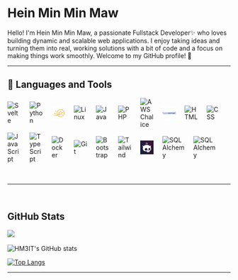 # Hein Min Min Maw

Hello! I'm Hein Min Min Maw, a passionate Fullstack Developer✨ who loves building dynamic and scalable web applications. I enjoy taking ideas and turning them into real, working solutions with a bit of code and a focus on making things work smoothly. Welcome to my GitHub profile! 🚀

---


## 🧰 Languages and Tools
 <div style="display: flex; align-items: center; gap: 10px; flex-wrap: wrap;">

<img align="left" alt="Svelte" width="30px" style="padding-right:10px;" src="https://cdn.jsdelivr.net/gh/devicons/devicon/icons/svelte/svelte-original.svg"/>
<img align="left" alt="Python" width="30px" style="padding-right:10px;" src="https://cdn.jsdelivr.net/gh/devicons/devicon/icons/python/python-plain.svg"/>
<img align="left" alt="Litestar" width="30px" style="padding-right:10px;"  src="https://raw.githubusercontent.com/HM3IT/HM3IT/main/icons/litestar.svg"/>

<img align="left" alt="Linux" width="30px" style="padding-right:10px;" src="https://cdn.jsdelivr.net/gh/devicons/devicon/icons/linux/linux-original.svg"/>
<img align="left" alt="Java" width="30px" style="padding-right:10px;" src="https://cdn.jsdelivr.net/gh/devicons/devicon/icons/java/java-original.svg"/>
<img align="left" alt="PHP" width="30px" style="padding-right:10px;" src="https://cdn.jsdelivr.net/gh/devicons/devicon/icons/php/php-original.svg"/>

<img align="left" alt="AWS Chalice" width="30px" style="padding-right:10px;" src="https://cdn.jsdelivr.net/gh/devicons/devicon/icons/amazonwebservices/amazonwebservices-original-wordmark.svg"/>
<img align="left" alt="Typesense" width="30px" style="padding-right:10px;" src="https://raw.githubusercontent.com/HM3IT/HM3IT/main/icons/typesense.svg"/>
<img align="left" alt="HTML" width="30px" style="padding-right:10px;" src="https://cdn.jsdelivr.net/gh/devicons/devicon/icons/html5/html5-plain.svg"/>
<img align="left" alt="CSS" width="30px" style="padding-right:10px;" src="https://cdn.jsdelivr.net/gh/devicons/devicon/icons/css3/css3-plain.svg"/>
<img align="left" alt="JavaScript" width="30px" style="padding-right:10px;" src="https://cdn.jsdelivr.net/gh/devicons/devicon/icons/javascript/javascript-plain.svg"/>
<img align="left" alt="TypeScript" width="30px" style="padding-right:10px;" src="https://cdn.jsdelivr.net/gh/devicons/devicon/icons/typescript/typescript-plain.svg"/>
<img align="left" alt="Docker" width="30px" style="padding-right:10px;" src="https://cdn.jsdelivr.net/gh/devicons/devicon/icons/docker/docker-original.svg"/>
<img align="left" alt="Git" width="30px" style="padding-right:10px;" src="https://cdn.jsdelivr.net/gh/devicons/devicon/icons/git/git-original.svg"/>


<img align="left" alt="Bootstrap" width="30px" style="padding-right:10px;" src="https://cdn.jsdelivr.net/gh/devicons/devicon/icons/bootstrap/bootstrap-original.svg"/>
<img align="left" alt="Tailwind" width="30px" style="padding-right:10px;" src="https://cdn.jsdelivr.net/gh/devicons/devicon/icons/tailwindcss/tailwindcss-original.svg"/>
<img align="left" alt="Skeleton UI" width="30px" style="padding-right:10px;" src="https://raw.githubusercontent.com/HM3IT/HM3IT/main/icons/skeletonUI.png"/>
<img align="left" alt="SQLAlchemy" width="50px" style="padding-right:10px;" src="https://cdn.jsdelivr.net/gh/devicons/devicon/icons/postgresql/postgresql-original.svg"/>
<img align="left" alt="SQLAlchemy" width="50px" style="padding-right:10px;" src="https://cdn.jsdelivr.net/gh/devicons/devicon/icons/sqlalchemy/sqlalchemy-original-wordmark.svg"/>
</div>
<br />
<br />

---
<br />

## GitHub Stats
![](https://komarev.com/ghpvc/?username=HM3IT)

![HM3IT's GitHub stats](https://github-stats-pied.vercel.app/api?username=HM3IT&show_icons=true&theme=tokyonight&hide=prs&show=prs_merged_percentage)

[![Top Langs](https://github-stats-pied.vercel.app/api/top-langs/?username=HM3IT&layout=donut&theme=tokyonight)](https://github.com/HM3IT/github-readme-stats)
 
---
 
